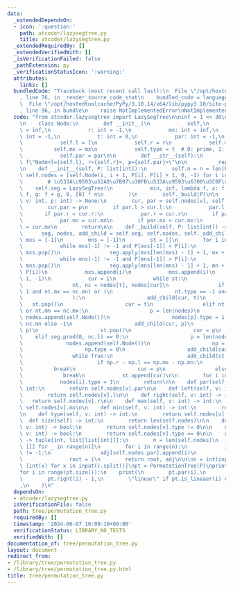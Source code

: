 ```yaml
---
data:
  _extendedDependsOn:
  - icon: ':question:'
    path: atcoder/lazysegtree.py
    title: atcoder/lazysegtree.py
  _extendedRequiredBy: []
  _extendedVerifiedWith: []
  _isVerificationFailed: false
  _pathExtension: py
  _verificationStatusIcon: ':warning:'
  attributes:
    links: []
  bundledCode: "Traceback (most recent call last):\n  File \"/opt/hostedtoolcache/PyPy/3.10.14/x64/lib/pypy3.10/site-packages/onlinejudge_verify/documentation/build.py\"\
    , line 76, in _render_source_code_stat\n    bundled_code = language.bundle(\n\
    \  File \"/opt/hostedtoolcache/PyPy/3.10.14/x64/lib/pypy3.10/site-packages/onlinejudge_verify/languages/python.py\"\
    , line 96, in bundle\n    raise NotImplementedError\nNotImplementedError\n"
  code: "from atcoder.lazysegtree import LazySegTree\n\ninf = 1 << 30\n\n\nclass PermutationTree:\n\
    \n    class Node:\n        def __init__(\n            self,\n            l: int\
    \ = inf,\n            r: int = -1,\n            mn: int = inf,\n            mx:\
    \ int = -1,\n            t: int = 0,\n            par: int = -1,\n        ):\n\
    \            self.l = l\n            self.r = r\n            self.mn = mn\n  \
    \          self.mx = mx\n            self.type = t  # 0: prime, 1: asc, -1: desc\n\
    \            self.par = par\n\n        def __str__(self):\n            return\
    \ f\"Node<l={self.l}, r={self.r}>, p={self.par}>\"\n\n        __repr__ = __str__\n\
    \n    def __init__(self, P: list[int]):\n        self.n = n = len(P)\n       \
    \ self.nodes = [self.Node(i, i + 1, P[i], P[i] + 1, 0, -1) for i in range(n)]\n\
    \        # \u533A\u9593\u52A0\u7B97\u30FB\u533A\u9593\u6700\u5C0F\u5024\n    \
    \    self.seg = LazySegTree(\n            min, inf, lambda f, x: f + x, lambda\
    \ f, g: f + g, 0, [0] * n\n        )\n        self._build(P)\n\n    def _add_child(self,\
    \ v: int, p: int) -> None:\n        cur, par = self.nodes[v], self.nodes[p]\n\
    \        cur.par = p\n        if par.l > cur.l:\n            par.l = cur.l\n \
    \       if par.r < cur.r:\n            par.r = cur.r\n        if par.mn > cur.mn:\n\
    \            par.mn = cur.mn\n        if par.mx < cur.mx:\n            par.mx\
    \ = cur.mx\n        return\n\n    def _build(self, P: list[int]) -> None:\n  \
    \      seg, nodes, add_child = self.seg, self.nodes, self._add_child\n       \
    \ mxs = [-1]\n        mns = [-1]\n        st = []\n        for i in range(self.n):\n\
    \            while mxs[-1] != -1 and P[mxs[-1]] < P[i]:\n                mx =\
    \ mxs.pop()\n                seg.apply(mxs[len(mxs) - 1] + 1, mx + 1, P[i] - P[mx])\n\
    \            while mns[-1] != -1 and P[mns[-1]] > P[i]:\n                mn =\
    \ mns.pop()\n                seg.apply(mns[len(mns) - 1] + 1, mn + 1, P[mn] -\
    \ P[i])\n            mxs.append(i)\n            mns.append(i)\n            seg.apply(0,\
    \ i, -1)\n            cur = i\n            while st:\n                t = st[-1]\n\
    \                nt, nc = nodes[t], nodes[cur]\n                if (nt.type ==\
    \ 1 and nt.mx == nc.mn) or (\n                    nt.type == -1 and nt.mn == nc.mx\n\
    \                ):\n                    add_child(cur, t)\n                 \
    \   st.pop()\n                    cur = t\n                elif nt.mx == nc.mn\
    \ or nt.mn == nc.mx:\n                    p = len(nodes)\n                   \
    \ nodes.append(self.Node())\n                    nodes[p].type = 1 if nt.mx ==\
    \ nc.mn else -1\n                    add_child(cur, p)\n                    add_child(t,\
    \ p)\n                    st.pop()\n                    cur = p\n            \
    \    elif seg.prod(0, nc.l) == 0:\n                    p = len(nodes)\n      \
    \              nodes.append(self.Node())\n                    np = nodes[p]\n\
    \                    np.type = 0\n                    add_child(cur, p)\n    \
    \                while True:\n                        add_child(st.pop(), p)\n\
    \                        if np.r - np.l == np.mx - np.mn:\n                  \
    \          break\n                    cur = p\n                else:\n       \
    \             break\n            st.append(cur)\n\n        for i in range(self.n):\n\
    \            nodes[i].type = 1\n        return\n\n    def par(self, v: int) ->\
    \ int:\n        return self.nodes[v].par\n\n    def left(self, v: int) -> int:\n\
    \        return self.nodes[v].l\n\n    def right(self, v: int) -> int:\n     \
    \   return self.nodes[v].r\n\n    def max(self, v: int) -> int:\n        return\
    \ self.nodes[v].mx\n\n    def min(self, v: int) -> int:\n        return self.nodes[v].mn\n\
    \n    def type(self, v: int) -> int:\n        return self.nodes[v].type\n\n  \
    \  def size(self) -> int:\n        return len(self.nodes)\n\n    def is_lineaer(self,\
    \ v: int) -> bool:\n        return self.nodes[v].type != 0\n\n    def is_prime(self,\
    \ v: int) -> bool:\n        return self.nodes[v].type == 0\n\n    def gen_graph(self)\
    \ -> tuple[int, list[list[int]]]:\n        n = len(self.nodes)\n        adj =\
    \ [[] for _ in range(n)]\n        for i in range(n):\n            if self.nodes[i].par\
    \ != -1:\n                adj[self.nodes.par].append(i)\n            else:\n \
    \               root = i\n        return root, adj\n\n\nn = int(input())\nP =\
    \ [int(x) for x in input().split()]\npt = PermutationTree(P)\nprint(pt.size())\n\
    for i in range(pt.size()):\n    print(\n        pt.par(i),\n        pt.left(i),\n\
    \        pt.right(i) - 1,\n        \"linear\" if pt.is_lineaer(i) else \"prime\"\
    ,\n    )\n"
  dependsOn:
  - atcoder/lazysegtree.py
  isVerificationFile: false
  path: tree/permutation_tree.py
  requiredBy: []
  timestamp: '2024-06-07 10:09:10+09:00'
  verificationStatus: LIBRARY_NO_TESTS
  verifiedWith: []
documentation_of: tree/permutation_tree.py
layout: document
redirect_from:
- /library/tree/permutation_tree.py
- /library/tree/permutation_tree.py.html
title: tree/permutation_tree.py
---
```

